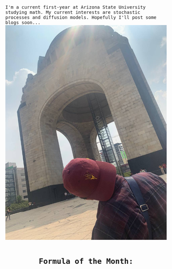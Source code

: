 <style> body { font-family: "Roboto Mono", monospace; } </style>

I'm a current first-year at Arizona State University studying math.
My current interests are stochastic processes and diffusion models. 
Hopefully I'll post some blogs soon... 
![Book logo](IMG_4777.JPG)

# <p align='center'><sub>Formula of the Month:</sub></p>



